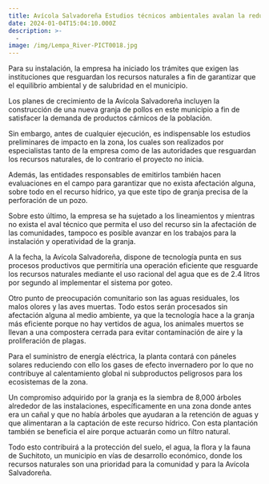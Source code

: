 ```yaml
---
title: Avícola Salvadoreña Estudios técnicos ambientales avalan la reducción de impacto en Suchitoto.
date: 2024-01-04T15:04:10.000Z
description: >-
  -
image: /img/Lempa_River-PICT0018.jpg
---
```


Para su instalación, la empresa ha iniciado los trámites que exigen las instituciones que resguardan los recursos naturales a fin de garantizar que el equilibrio ambiental y de salubridad en el municipio.

Los planes de crecimiento de la Avícola Salvadoreña incluyen la construcción de una nueva granja de pollos en este municipio a fin de satisfacer la demanda de productos cárnicos de la población.

Sin embargo, antes de cualquier ejecución, es indispensable los estudios preliminares de impacto en la zona, los cuales son realizados por especialistas tanto de la empresa como de las autoridades que resguardan los recursos naturales, de lo contrario el proyecto no inicia.

Además, las entidades responsables de emitirlos también hacen evaluaciones en el campo para garantizar que no exista afectación alguna, sobre todo en el recurso hídrico, ya que este tipo de granja precisa de la perforación de un pozo.

Sobre esto último, la empresa se ha sujetado a los lineamientos y mientras no exista el aval técnico que permita el uso del recurso sin la afectación de las comunidades, tampoco es posible avanzar en los trabajos para la instalación y operatividad de la granja.

A la fecha, la Avícola Salvadoreña, dispone de tecnología punta en sus procesos productivos que permitiría una operación eficiente que resguarde los recursos naturales mediante el uso racional del agua que es de 2.4 litros por segundo al implementar el sistema por goteo.

Otro punto de preocupación comunitario son las aguas residuales, los malos olores y las aves muertas. Todo estos serán procesados sin afectación alguna al medio ambiente, ya que la tecnología hace a la granja más eficiente porque no hay vertidos de agua, los animales muertos se llevan a una compostera cerrada para evitar contaminación de aire y la proliferación de plagas.

Para el suministro de energía eléctrica, la planta contará con páneles solares reduciendo con ello los gases de efecto invernadero por lo que no contribuye al calentamiento global ni subproductos peligrosos para los ecosistemas de la zona.

Un compromiso adquirido por la granja es la siembra de 8,000 árboles alrededor de las instalaciones, específicamente en una zona donde antes era un cañal y que no había árboles que ayudaran a la retención de aguas y que alimentaran a la captación de este recurso hídrico. Con esta plantación también se beneficia el aire porque actuarán como un filtro natural.

Todo esto contribuirá a la protección del suelo, el agua, la flora y la fauna de Suchitoto, un municipio en vías de desarrollo económico, donde los recursos naturales son una prioridad para la comunidad y para la Avícola Salvadoreña.

